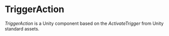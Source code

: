 ﻿# TriggerAction

*TriggerAction* is a Unity component based on the *ActivateTrigger* from Unity
standard assets.